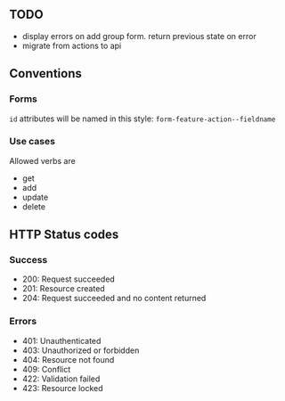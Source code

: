 ## TODO
- display errors on add group form. return previous state on error
- migrate from actions to api

## Conventions
### Forms
`id` attributes will be named in this style: `form-feature-action--fieldname` 
### Use cases
Allowed verbs are
- get
- add
- update
- delete

## HTTP Status codes
### Success
- 200: Request succeeded
- 201: Resource created
- 204: Request succeeded and no content returned
### Errors
- 401: Unauthenticated
- 403: Unauthorized or forbidden
- 404: Resource not found
- 409: Conflict
- 422: Validation failed
- 423: Resource locked
